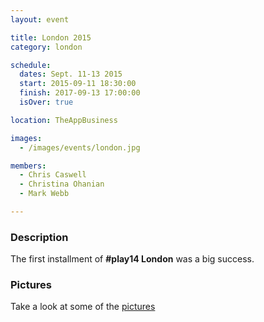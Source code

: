```yaml
---
layout: event

title: London 2015
category: london

schedule:
  dates: Sept. 11-13 2015
  start: 2015-09-11 18:30:00
  finish: 2017-09-13 17:00:00
  isOver: true

location: TheAppBusiness

images:
  - /images/events/london.jpg

members:
  - Chris Caswell
  - Christina Ohanian
  - Mark Webb

---
```


### Description
The first installment of **#play14 London** was a big success.

### Pictures
Take a look at some of the [pictures](https://goo.gl/photos/WWUhVBR3q8AuPw9V6)
